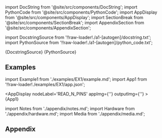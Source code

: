 
[//]: # (Custom component imports)

import DocString from '@site/src/components/DocString';
import PythonCode from '@site/src/components/PythonCode';
import AppDisplay from '@site/src/components/AppDisplay';
import SectionBreak from '@site/src/components/SectionBreak';
import AppendixSection from '@site/src/components/AppendixSection';

[//]: # (Docstring)

import DocstringSource from '!!raw-loader!./a1-[autogen]/docstring.txt';
import PythonSource from '!!raw-loader!./a1-[autogen]/python_code.txt';

<DocString>{DocstringSource}</DocString>
<PythonCode GLink='IO/INSTRUMENTS/DAQ_BOARDS/PHIDGET/INTERFACEKIT/BASIC/READ_N_PINS/READ_N_PINS.py'>{PythonSource}</PythonCode>

<SectionBreak />

    

[//]: # (Examples)

## Examples

import Example1 from './examples/EX1/example.md';
import App1 from '!!raw-loader!./examples/EX1/app.json';



<AppDisplay 
    nodeLabel='READ_N_PINS'
    appImg={''}
    outputImg={''}
    >
    {App1}
</AppDisplay>

<Example1 />

<SectionBreak />
  
    

[//]: # (Appendix)

import Notes from './appendix/notes.md';
import Hardware from './appendix/hardware.md';
import Media from './appendix/media.md';

## Appendix

<AppendixSection index={0} folderPath='nodes/IO/INSTRUMENTS/DAQ_BOARDS/PHIDGET/INTERFACEKIT/BASIC/READ_N_PINS/appendix/'><Notes /></AppendixSection>
<AppendixSection index={1} folderPath='nodes/IO/INSTRUMENTS/DAQ_BOARDS/PHIDGET/INTERFACEKIT/BASIC/READ_N_PINS/appendix/'><Hardware /></AppendixSection>
<AppendixSection index={2} folderPath='nodes/IO/INSTRUMENTS/DAQ_BOARDS/PHIDGET/INTERFACEKIT/BASIC/READ_N_PINS/appendix/'><Media /></AppendixSection>


